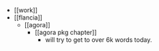 - [[work]]
- [[flancia]]
  - [[agora]]
    - [[agora pkg chapter]]
      - will try to get to over 6k words today.
